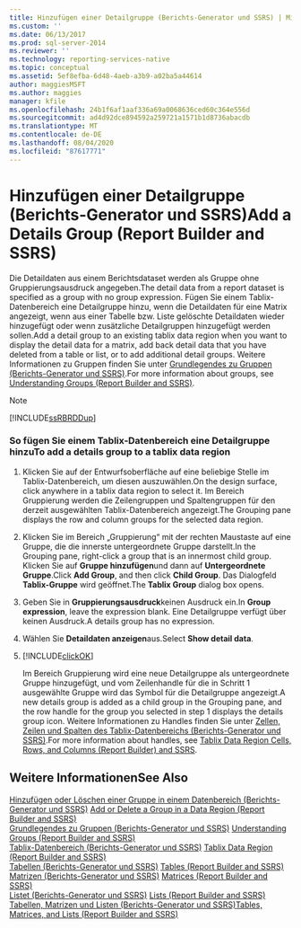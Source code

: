 ```yaml
---
title: Hinzufügen einer Detailgruppe (Berichts-Generator und SSRS) | Microsoft-Dokumentation
ms.custom: ''
ms.date: 06/13/2017
ms.prod: sql-server-2014
ms.reviewer: ''
ms.technology: reporting-services-native
ms.topic: conceptual
ms.assetid: 5ef8efba-6d48-4aeb-a3b9-a02ba5a44614
author: maggiesMSFT
ms.author: maggies
manager: kfile
ms.openlocfilehash: 24b1f6af1aaf336a69a0068636ced60c364e556d
ms.sourcegitcommit: ad4d92dce894592a259721a1571b1d8736abacdb
ms.translationtype: MT
ms.contentlocale: de-DE
ms.lasthandoff: 08/04/2020
ms.locfileid: "87617771"
---
```

# <a name="add-a-details-group-report-builder-and-ssrs"></a><span data-ttu-id="2900f-102">Hinzufügen einer Detailgruppe (Berichts-Generator und SSRS)</span><span class="sxs-lookup"><span data-stu-id="2900f-102">Add a Details Group (Report Builder and SSRS)</span></span>
  <span data-ttu-id="2900f-103">Die Detaildaten aus einem Berichtsdataset werden als Gruppe ohne Gruppierungsausdruck angegeben.</span><span class="sxs-lookup"><span data-stu-id="2900f-103">The detail data from a report dataset is specified as a group with no group expression.</span></span> <span data-ttu-id="2900f-104">Fügen Sie einem Tablix-Datenbereich eine Detailgruppe hinzu, wenn die Detaildaten für eine Matrix angezeigt, wenn aus einer Tabelle bzw. Liste gelöschte Detaildaten wieder hinzugefügt oder wenn zusätzliche Detailgruppen hinzugefügt werden sollen.</span><span class="sxs-lookup"><span data-stu-id="2900f-104">Add a detail group to an existing tablix data region when you want to display the detail data for a matrix, add back detail data that you have deleted from a table or list, or to add additional detail groups.</span></span> <span data-ttu-id="2900f-105">Weitere Informationen zu Gruppen finden Sie unter [Grundlegendes zu Gruppen &#40;Berichts-Generator und SSRS&#41;](understanding-groups-report-builder-and-ssrs.md).</span><span class="sxs-lookup"><span data-stu-id="2900f-105">For more information about groups, see [Understanding Groups &#40;Report Builder and SSRS&#41;](understanding-groups-report-builder-and-ssrs.md).</span></span>  
  
> [!NOTE]  
>  [!INCLUDE[ssRBRDDup](../../includes/ssrbrddup-md.md)]  
  
### <a name="to-add-a-details-group-to-a-tablix-data-region"></a><span data-ttu-id="2900f-106">So fügen Sie einem Tablix-Datenbereich eine Detailgruppe hinzu</span><span class="sxs-lookup"><span data-stu-id="2900f-106">To add a details group to a tablix data region</span></span>  
  
1.  <span data-ttu-id="2900f-107">Klicken Sie auf der Entwurfsoberfläche auf eine beliebige Stelle im Tablix-Datenbereich, um diesen auszuwählen.</span><span class="sxs-lookup"><span data-stu-id="2900f-107">On the design surface, click anywhere in a tablix data region to select it.</span></span> <span data-ttu-id="2900f-108">Im Bereich Gruppierung werden die Zeilengruppen und Spaltengruppen für den derzeit ausgewählten Tablix-Datenbereich angezeigt.</span><span class="sxs-lookup"><span data-stu-id="2900f-108">The Grouping pane displays the row and column groups for the selected data region.</span></span>  
  
2.  <span data-ttu-id="2900f-109">Klicken Sie im Bereich „Gruppierung“ mit der rechten Maustaste auf eine Gruppe, die die innerste untergeordnete Gruppe darstellt.</span><span class="sxs-lookup"><span data-stu-id="2900f-109">In the Grouping pane, right-click a group that is an innermost child group.</span></span> <span data-ttu-id="2900f-110">Klicken Sie auf **Gruppe hinzufügen**und dann auf **Untergeordnete Gruppe**.</span><span class="sxs-lookup"><span data-stu-id="2900f-110">Click **Add Group**, and then click **Child Group**.</span></span> <span data-ttu-id="2900f-111">Das Dialogfeld **Tablix-Gruppe** wird geöffnet.</span><span class="sxs-lookup"><span data-stu-id="2900f-111">The **Tablix Group** dialog box opens.</span></span>  
  
3.  <span data-ttu-id="2900f-112">Geben Sie in **Gruppierungsausdruck**keinen Ausdruck ein.</span><span class="sxs-lookup"><span data-stu-id="2900f-112">In **Group expression**, leave the expression blank.</span></span> <span data-ttu-id="2900f-113">Eine Detailgruppe verfügt über keinen Ausdruck.</span><span class="sxs-lookup"><span data-stu-id="2900f-113">A details group has no expression.</span></span>  
  
4.  <span data-ttu-id="2900f-114">Wählen Sie **Detaildaten anzeigen**aus.</span><span class="sxs-lookup"><span data-stu-id="2900f-114">Select **Show detail data**.</span></span>  
  
5.  [!INCLUDE[clickOK](../../includes/clickok-md.md)]  
  
     <span data-ttu-id="2900f-115">Im Bereich Gruppierung wird eine neue Detailgruppe als untergeordnete Gruppe hinzugefügt, und vom Zeilenhandle für die in Schritt 1 ausgewählte Gruppe wird das Symbol für die Detailgruppe angezeigt.</span><span class="sxs-lookup"><span data-stu-id="2900f-115">A new details group is added as a child group in the Grouping pane, and the row handle for the group you selected in step 1 displays the details group icon.</span></span> <span data-ttu-id="2900f-116">Weitere Informationen zu Handles finden Sie unter [Zellen, Zeilen und Spalten des Tablix-Datenbereichs (Berichts-Generator und SSRS)](tablix-data-region-cells-rows-and-columns-report-builder-and-ssrs.md).</span><span class="sxs-lookup"><span data-stu-id="2900f-116">For more information about handles, see [Tablix Data Region Cells, Rows, and Columns &#40;Report Builder&#41; and SSRS](tablix-data-region-cells-rows-and-columns-report-builder-and-ssrs.md).</span></span>  
  
## <a name="see-also"></a><span data-ttu-id="2900f-117">Weitere Informationen</span><span class="sxs-lookup"><span data-stu-id="2900f-117">See Also</span></span>  
 <span data-ttu-id="2900f-118">[Hinzufügen oder Löschen einer Gruppe in einem Datenbereich &#40;Berichts-Generator und SSRS&#41;](add-or-delete-a-group-in-a-data-region-report-builder-and-ssrs.md) </span><span class="sxs-lookup"><span data-stu-id="2900f-118">[Add or Delete a Group in a Data Region &#40;Report Builder and SSRS&#41;](add-or-delete-a-group-in-a-data-region-report-builder-and-ssrs.md) </span></span>  
 <span data-ttu-id="2900f-119">[Grundlegendes zu Gruppen &#40;Berichts-Generator und SSRS&#41;](understanding-groups-report-builder-and-ssrs.md) </span><span class="sxs-lookup"><span data-stu-id="2900f-119">[Understanding Groups &#40;Report Builder and SSRS&#41;](understanding-groups-report-builder-and-ssrs.md) </span></span>  
 <span data-ttu-id="2900f-120">[Tablix-Datenbereich &#40;Berichts-Generator und SSRS&#41;](../tablix-data-region-report-builder-and-ssrs.md) </span><span class="sxs-lookup"><span data-stu-id="2900f-120">[Tablix Data Region &#40;Report Builder and SSRS&#41;](../tablix-data-region-report-builder-and-ssrs.md) </span></span>  
 <span data-ttu-id="2900f-121">[Tabellen &#40;Berichts-Generator und SSRS&#41;](tables-report-builder-and-ssrs.md) </span><span class="sxs-lookup"><span data-stu-id="2900f-121">[Tables &#40;Report Builder  and SSRS&#41;](tables-report-builder-and-ssrs.md) </span></span>  
 <span data-ttu-id="2900f-122">[Matrizen &#40;Berichts-Generator und SSRS&#41;](create-a-matrix-report-builder-and-ssrs.md) </span><span class="sxs-lookup"><span data-stu-id="2900f-122">[Matrices &#40;Report Builder and SSRS&#41;](create-a-matrix-report-builder-and-ssrs.md) </span></span>  
 <span data-ttu-id="2900f-123">[Listet &#40;Berichts-Generator und SSRS&#41;](create-invoices-and-forms-with-lists-report-builder-and-ssrs.md) </span><span class="sxs-lookup"><span data-stu-id="2900f-123">[Lists &#40;Report Builder and SSRS&#41;](create-invoices-and-forms-with-lists-report-builder-and-ssrs.md) </span></span>  
 [<span data-ttu-id="2900f-124">Tabellen, Matrizen und Listen &#40;Berichts-Generator und SSRS&#41;</span><span class="sxs-lookup"><span data-stu-id="2900f-124">Tables, Matrices, and Lists &#40;Report Builder and SSRS&#41;</span></span>](tables-matrices-and-lists-report-builder-and-ssrs.md)  
  
  
